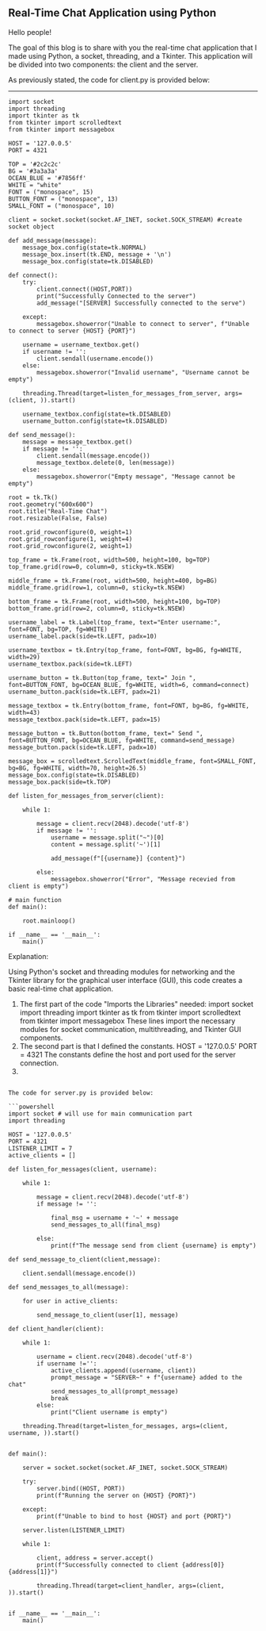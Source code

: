 ## Real-Time Chat Application using Python 

Hello people!

The goal of this blog is to share with you the real-time chat application that I made using Python, a socket, threading, and a Tkinter. This application will be divided into two components: the client and the server.

As previously stated, the code for client.py is provided below: 


---

```tsql
import socket
import threading
import tkinter as tk 
from tkinter import scrolledtext
from tkinter import messagebox

HOST = '127.0.0.5'
PORT = 4321 

TOP = '#2c2c2c'
BG = '#3a3a3a'
OCEAN_BLUE = '#7856ff'
WHITE = "white"
FONT = ("monospace", 15)
BUTTON_FONT = ("monospace", 13)
SMALL_FONT = ("monospace", 10)

client = socket.socket(socket.AF_INET, socket.SOCK_STREAM) #create socket object 

def add_message(message):
    message_box.config(state=tk.NORMAL)
    message_box.insert(tk.END, message + '\n')
    message_box.config(state=tk.DISABLED)

def connect():
    try: 
        client.connect((HOST,PORT))
        print("Successfully Connected to the server")
        add_message("[SERVER] Successfully connected to the serve")

    except:
        messagebox.showerror("Unable to connect to server", f"Unable to connect to server {HOST} {PORT}")

    username = username_textbox.get()
    if username != '':
        client.sendall(username.encode())
    else:
        messagebox.showerror("Invalid username", "Username cannot be empty")

    threading.Thread(target=listen_for_messages_from_server, args=(client, )).start()

    username_textbox.config(state=tk.DISABLED)
    username_button.config(state=tk.DISABLED)

def send_message():
    message = message_textbox.get()
    if message != '':
        client.sendall(message.encode())
        message_textbox.delete(0, len(message))
    else:
        messagebox.showerror("Empty message", "Message cannot be empty")

root = tk.Tk()
root.geometry("600x600")
root.title("Real-Time Chat")
root.resizable(False, False)

root.grid_rowconfigure(0, weight=1)
root.grid_rowconfigure(1, weight=4)
root.grid_rowconfigure(2, weight=1)

top_frame = tk.Frame(root, width=500, height=100, bg=TOP)
top_frame.grid(row=0, column=0, sticky=tk.NSEW)

middle_frame = tk.Frame(root, width=500, height=400, bg=BG)
middle_frame.grid(row=1, column=0, sticky=tk.NSEW)

bottom_frame = tk.Frame(root, width=500, height=100, bg=TOP)
bottom_frame.grid(row=2, column=0, sticky=tk.NSEW)

username_label = tk.Label(top_frame, text="Enter username:", font=FONT, bg=TOP, fg=WHITE)
username_label.pack(side=tk.LEFT, padx=10)

username_textbox = tk.Entry(top_frame, font=FONT, bg=BG, fg=WHITE, width=29)
username_textbox.pack(side=tk.LEFT)

username_button = tk.Button(top_frame, text=" Join ", font=BUTTON_FONT, bg=OCEAN_BLUE, fg=WHITE, width=6, command=connect)
username_button.pack(side=tk.LEFT, padx=21)

message_textbox = tk.Entry(bottom_frame, font=FONT, bg=BG, fg=WHITE, width=43)
message_textbox.pack(side=tk.LEFT, padx=15)

message_button = tk.Button(bottom_frame, text=" Send ", font=BUTTON_FONT, bg=OCEAN_BLUE, fg=WHITE, command=send_message)
message_button.pack(side=tk.LEFT, padx=10)

message_box = scrolledtext.ScrolledText(middle_frame, font=SMALL_FONT, bg=BG, fg=WHITE, width=70, height=26.5)
message_box.config(state=tk.DISABLED)
message_box.pack(side=tk.TOP)

def listen_for_messages_from_server(client):

    while 1:

        message = client.recv(2048).decode('utf-8')
        if message != '':
            username = message.split("~")[0]
            content = message.split('~')[1]

            add_message(f"[{username}] {content}")
            
        else:
            messagebox.showerror("Error", "Message recevied from client is empty")

# main function
def main():

    root.mainloop()
    
if __name__ == '__main__':
    main()

```
Explanation: 

Using Python's socket and threading modules for networking and the Tkinter library for the graphical user interface (GUI), 
this code creates a basic real-time chat application.

1. The first part of the code "Imports the Libraries" needed:
    import socket
    import threading
    import tkinter as tk 
    from tkinter import scrolledtext
    from tkinter import messagebox
   These lines import the necessary modules for socket communication, multithreading, and Tkinter GUI components.
2. The second part is that I defined the constants. 
   HOST = '127.0.0.5'
   PORT = 4321
   The constants define the host and port used for the server connection.
3.






```

The code for server.py is provided below:

```powershell
import socket # will use for main communication part 
import threading 

HOST = '127.0.0.5'
PORT = 4321
LISTENER_LIMIT = 7
active_clients = []

def listen_for_messages(client, username):

    while 1:

        message = client.recv(2048).decode('utf-8')
        if message != '':
            
            final_msg = username + '~' + message
            send_messages_to_all(final_msg)

        else:
            print(f"The message send from client {username} is empty")

def send_message_to_client(client,message):

    client.sendall(message.encode())

def send_messages_to_all(message):

    for user in active_clients:

        send_message_to_client(user[1], message)

def client_handler(client):

    while 1: 

        username = client.recv(2048).decode('utf-8')
        if username !='':
            active_clients.append((username, client))
            prompt_message = "SERVER~" + f"{username} added to the chat"
            send_messages_to_all(prompt_message)
            break
        else:
            print("Client username is empty")
    
    threading.Thread(target=listen_for_messages, args=(client, username, )).start()


def main():

    server = socket.socket(socket.AF_INET, socket.SOCK_STREAM)

    try:
        server.bind((HOST, PORT))
        print(f"Running the server on {HOST} {PORT}")
    
    except: 
        print(f"Unable to bind to host {HOST} and port {PORT}")

    server.listen(LISTENER_LIMIT)

    while 1:

        client, address = server.accept()
        print(f"Successfully connected to client {address[0]} {address[1]}")

        threading.Thread(target=client_handler, args=(client, )).start()


if __name__ == '__main__':
    main()

```
